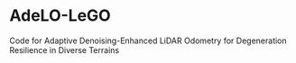 # AdeLO-LeGO
Code for Adaptive Denoising-Enhanced LiDAR Odometry for Degeneration Resilience in Diverse Terrains
